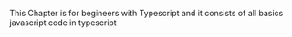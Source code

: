 This Chapter is for begineers with Typescript and it consists of all basics javascript code in typescript